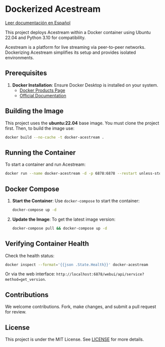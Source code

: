 # Dockerized Acestream

[Leer documentación en Español](README_es.md)

This project deploys Acestream within a Docker container using Ubuntu 22.04 and Python 3.10 for compatibility.

Acestream is a platform for live streaming via peer-to-peer networks. Dockerizing Acestream simplifies its setup and
provides isolated environments.

## Prerequisites

1. **Docker Installation**: Ensure Docker Desktop is installed on your system.
   - [Docker Products Page](https://www.docker.com/products/docker-desktop)
   - [Official Documentation](https://docs.docker.com/get-docker/)

## Building the Image

This project uses the **ubuntu:22.04** base image. You must clone the project first.
Then, to build the image use:

```bash
docker build --no-cache -t docker-acestream .
```

## Running the Container

To start a container and run Acestream:

```bash
docker run --name docker-acestream -d -p 6878:6878 --restart unless-stopped docker-acestream
```

## Docker Compose

1. **Start the Container**: Use `docker-compose` to start the container:

   ```bash
   docker-compose up -d
   ```

2. **Update the Image**: To get the latest image version:

   ```bash
   docker-compose pull && docker-compose up -d
   ```

## Verifying Container Health

Check the health status:

```bash
docker inspect --format='{{json .State.Health}}' docker-acestream
```

Or via the web interface: `http://localhost:6878/webui/api/service?method=get_version`.

## Contributions

We welcome contributions. Fork, make changes, and submit a pull request for review.

## License

This project is under the MIT License. See [LICENSE](LICENSE) for more details.
